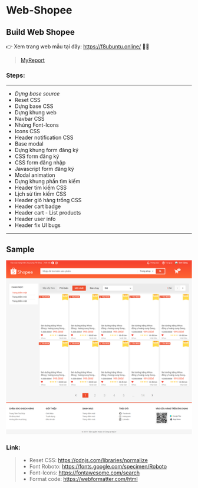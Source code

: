 # Web-Shopee
## Build Web Shopee
👉 Xem trang web mẫu tại đây: https://f8ubuntu.online/ 🎉🎉
> [MyReport](https://docs.google.com/document/d/17Dmw9fUJfpM4qIYk1pLFmWJRaSrR5O0e/edit#)

### Steps:
***
* _Dựng base source_
* Reset CSS
* Dựng base CSS
* Dựng khung web
* Navbar CSS
* Nhúng Font-Icons
* Icons CSS
* Header notification CSS
* Base modal
* Dựng khung form đăng ký
* CSS form đăng ký
* CSS form đăng nhập 
* Javascript form đăng ký
* Modal animation
* Dựng khung phần tìm kiếm
* Header tìm kiếm CSS
* Lịch sử tìm kiếm CSS
* Header giỏ hàng trống CSS
* Header cart badge
* Header cart - List products
* Header user info
* Header fix UI bugs
***
## Sample
![Sample](./assets/img/Sample.png)
### Link:
> * Reset CSS: https://cdnjs.com/libraries/normalize
> * Font Roboto: https://fonts.google.com/specimen/Roboto
> * Font-Icons: https://fontawesome.com/search
> * Format code: https://webformatter.com/html